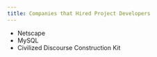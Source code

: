 ```yaml
---
title: Companies that Hired Project Developers
---
```


- Netscape
- MySQL
- Civilized Discourse Construction Kit
